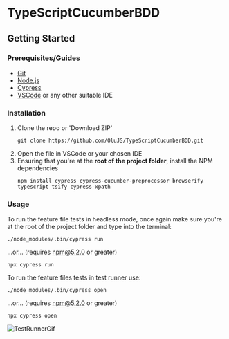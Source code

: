 # TypeScriptCucumberBDD

## Getting Started

### Prerequisites/Guides
- [Git](https://git-scm.com/downloads)
- [Node.js](https://nodejs.org/en/)
- [Cypress](https://docs.cypress.io/guides/getting-started/installing-cypress)
- [VSCode](https://code.visualstudio.com/) or any other suitable IDE


### Installation
1. Clone the repo or 'Download ZIP'
   ```
   git clone https://github.com/OluJS/TypeScriptCucumberBDD.git
   ```
2. Open the file in VSCode or your chosen IDE
3. Ensuring that you're at the **root of the project folder**, install the NPM dependencies
   ```
   npm install cypress cypress-cucumber-preprocessor browserify typescript tsify cypress-xpath
   ```

### Usage
   To run the feature file tests in headless mode, once again make sure you're at the root of the project folder and type into the terminal:
   ```
   ./node_modules/.bin/cypress run
   ```
   ...or... (requires npm@5.2.0 or greater) 
   ```
   npx cypress run
   ```
   To run the feature files tests in test runner use:
   ```
   ./node_modules/.bin/cypress open
   ```
   ...or... (requires npm@5.2.0 or greater) 
   ```
   npx cypress open
   ```
   
   ![TestRunnerGif](TestRunner.gif)
